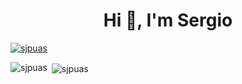 <h1 align="center">Hi 👋, I'm Sergio</h1>

<p align="left"> <a href="https://twitter.com/sjpuas" target="blank"><img src="https://img.shields.io/twitter/follow/sjpuas?logo=twitter&style=for-the-badge" alt="sjpuas" /></a> </p>


<p><img align="left" src="https://github-readme-stats.vercel.app/api/top-langs?username=sjpuas&show_icons=true&locale=en&layout=compact" alt="sjpuas" /></p>

<p>&nbsp;<img align="center" src="https://github-readme-stats.vercel.app/api?username=sjpuas&show_icons=true&locale=en" alt="sjpuas" /></p>
